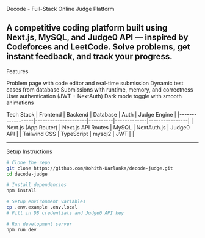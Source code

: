  Decode - Full-Stack Online Judge Platform

A competitive coding platform built  using Next.js, MySQL, and Judge0 API — inspired by Codeforces and LeetCode. Solve problems, get instant feedback, and track your progress.
---
 Features

 Problem page with code editor and real-time submission
 Dynamic test cases from database
 Submissions with runtime, memory, and correctness
 User authentication (JWT + NextAuth)
 Dark mode toggle with smooth animations
 
 Tech Stack
| Frontend         | Backend             | Database | Auth        | Judge Engine |
|------------------|---------------------|----------|-------------|----------------|
| Next.js (App Router) | Next.js API Routes | MySQL    | NextAuth.js | Judge0 API     |
| Tailwind CSS     | TypeScript          | mysql2   | JWT         |                |

---

Setup Instructions

```bash
# Clone the repo
git clone https://github.com/Rohith-Darlanka/decode-judge.git
cd decode-judge

# Install dependencies
npm install

# Setup environment variables
cp .env.example .env.local
# Fill in DB credentials and Judge0 API key

# Run development server
npm run dev
